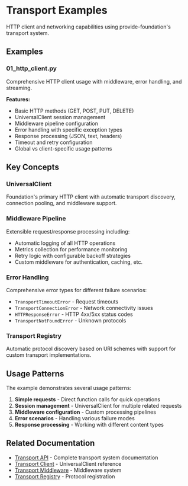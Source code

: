 # Transport Examples

HTTP client and networking capabilities using provide-foundation's transport system.

## Examples

### 01_http_client.py
Comprehensive HTTP client usage with middleware, error handling, and streaming.

**Features:**
- Basic HTTP methods (GET, POST, PUT, DELETE)
- UniversalClient session management
- Middleware pipeline configuration
- Error handling with specific exception types
- Response processing (JSON, text, headers)
- Timeout and retry configuration
- Global vs client-specific usage patterns

## Key Concepts

### UniversalClient
Foundation's primary HTTP client with automatic transport discovery, connection pooling, and middleware support.

### Middleware Pipeline
Extensible request/response processing including:
- Automatic logging of all HTTP operations
- Metrics collection for performance monitoring  
- Retry logic with configurable backoff strategies
- Custom middleware for authentication, caching, etc.

### Error Handling
Comprehensive error types for different failure scenarios:
- `TransportTimeoutError` - Request timeouts
- `TransportConnectionError` - Network connectivity issues
- `HTTPResponseError` - HTTP 4xx/5xx status codes
- `TransportNotFoundError` - Unknown protocols

### Transport Registry
Automatic protocol discovery based on URI schemes with support for custom transport implementations.

## Usage Patterns

The example demonstrates several usage patterns:
1. **Simple requests** - Direct function calls for quick operations
2. **Session management** - UniversalClient for multiple related requests
3. **Middleware configuration** - Custom processing pipelines
4. **Error scenarios** - Handling various failure modes
5. **Response processing** - Working with different content types

## Related Documentation

- [Transport API](../../docs/api/transport/) - Complete transport system documentation
- [Transport Client](../../docs/api/transport/client.md) - UniversalClient reference
- [Transport Middleware](../../docs/api/transport/middleware.md) - Middleware system
- [Transport Registry](../../docs/api/transport/registry.md) - Protocol registration